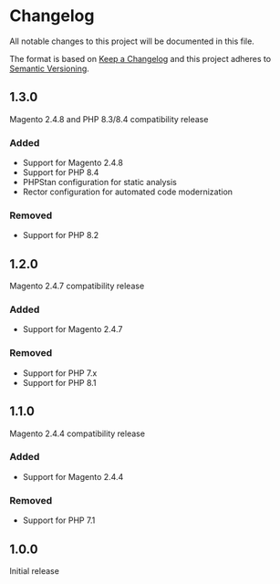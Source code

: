 # Changelog
All notable changes to this project will be documented in this file.

The format is based on [Keep a Changelog](http://keepachangelog.com/en/1.0.0/)
and this project adheres to [Semantic Versioning](http://semver.org/spec/v2.0.0.html).

## 1.3.0

Magento 2.4.8 and PHP 8.3/8.4 compatibility release

### Added

- Support for Magento 2.4.8
- Support for PHP 8.4
- PHPStan configuration for static analysis
- Rector configuration for automated code modernization


### Removed

- Support for PHP 8.2

## 1.2.0 

Magento 2.4.7 compatibility release

### Added

- Support for Magento 2.4.7

### Removed

- Support for PHP 7.x
- Support for PHP 8.1

## 1.1.0

Magento 2.4.4 compatibility release

### Added

- Support for Magento 2.4.4

### Removed

- Support for PHP 7.1

## 1.0.0

Initial release

